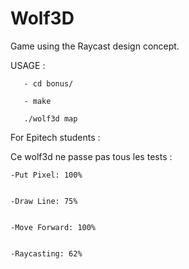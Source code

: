 # Wolf3D
Game using the Raycast design concept. 


USAGE :

       - cd bonus/
       
       - make
       
       ./wolf3d map
       

For Epitech students :

Ce wolf3d ne passe pas tous les tests :

    -Put Pixel: 100%


    -Draw Line: 75%


    -Move Forward: 100%


    -Raycasting: 62%
